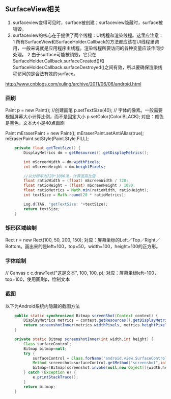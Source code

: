 ## SurfaceView相关

1. surfaceview变得可见时，surface被创建；surfaceview隐藏时，surface被销毁。
2.  surfaceview的核心在于提供了两个线程：UI线程和渲染线程。这里应注意：
        1 所有SurfaceView和SurfaceHolder.Callback的方法都应该在UI线程里调用，一般来说就是应用程序主线程。渲染线程所要访问的各种变量应该作同步处理。
        2 由于surface可能被销毁，它只在SurfaceHolder.Callback.surfaceCreated()和 SurfaceHolder.Callback.surfaceDestroyed()之间有效，所以要确保渲染线程访问的是合法有效的surface。

http://www.cnblogs.com/xuling/archive/2011/06/06/android.html

### 画刷
Paint p = new Paint(); //创建画笔
p.setTextSize(40); // 字体的像素。一般需要根据屏幕大小计算比例，而不是固定大小
p.setColor(Color.BLACK);
对应：颜色是黑色，文本大小是40点画刷

Paint mEraserPaint = new Paint();
mEraserPaint.setAntiAlias(true);
mEraserPaint.setStyle(Paint.Style.FILL);

```java
    private float getTextSize() {
        DisplayMetrics dm = getResources().getDisplayMetrics();

        int mScreenWidth = dm.widthPixels;
        int mScreenHeight = dm.heightPixels;

        //以分辨率为720*1080准，计算宽高比值
        float ratioWidth = (float) mScreenWidth / 720;
        float ratioHeight = (float) mScreenHeight / 1080;
        float ratioMetrics = Math.min(ratioWidth, ratioHeight);
        int textSize = Math.round(20 * ratioMetrics);

        Log.d(TAG, "getTextSize: "+textSize);
        return textSize;
    }
```

### 矩形区域绘制
Rect r = new Rect(100, 50, 200, 150);
对应：屏幕坐标的Left／Top／Right／Bottom。画出来的是left=100，top=50，width=100，height=100的正方形。

### 字体绘制
// Canvas c
c.drawText("这是文本", 100, 100, p);
对应：屏幕坐标left=100，top=100，使用画刷p，绘制文本

### 截图

以下为Android系统内隐藏的截图方法
```java
    public static synchronized Bitmap screenShot(Context context) {
        DisplayMetrics metrics = context.getResources().getDisplayMetrics();
        return screenshotInner(metrics.widthPixels, metrics.heightPixels);
    }

    private static Bitmap screenshotInner(int width,int height) {
        Class surfaceControl;
        Bitmap bitmap=null;
        try {
            surfaceControl = Class.forName("android.view.SurfaceControl");
            Method screenshot=surfaceControl.getMethod("screenshot",int.class,int.class);
            bitmap=(Bitmap)screenshot.invoke(null,new Object[]{width,height});
        } catch (Exception e) {
            e.printStackTrace();
        }
        return bitmap;
    }
```
